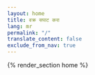 ```yaml
---
layout: home
title: वक्र सपाट करा
lang: mr
permalink: "/"
translate_content: false
exclude_from_nav: true
---
```



{% render_section home %}
